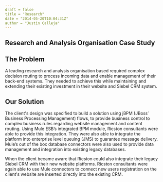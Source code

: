 ```yaml
---
draft = false
title = "Research"
date = "2014-05-20T10:04:31Z"
author = "Justin Calleja"
---
```


## Research and Analysis Organisation Case Study

## The Problem
A leading research and analysis organisation based required complex decision routing to process incoming data and enable management of their back-end systems. They needed to achieve this while maintaining and extending their existing investment in their website and Siebel CRM system.

## Our Solution
The client's design was specified to build a solution using jBPM (JBoss’ Business Processing Management) flows, to provide business control to complex business rules regarding website management and content routing.  Using Mule ESB’s integrated BPM module, Ricston consultants were able to provide this integration. They were also able to integrate the platform into enterprise level queuing (JMS) to guarantee message delivery. Mule’s out of the box database connectors were also used to provide data management and integration into existing legacy databases. 

When the client became aware that Ricston could also integrate their legacy Siebel CRM with their new website platforms. Ricston consultants were again able to use Mule connectors to connect new users registration on the client's website are inserted directly into the existing CRM. 
